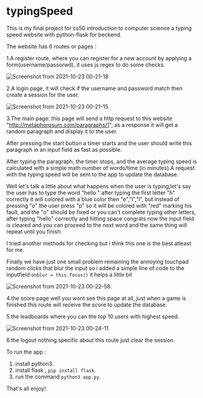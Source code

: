 # typingSpeed

This is my final project for cs50 introduction to computer science
a typing speed website with python-flask for beckend.

The website has 6 routes or pages :

1.A register route, where you can register for a new account by applying a form(username/passorwd), it uses js regex to do some checks.

![Screenshot from 2021-10-23 00-21-18](https://user-images.githubusercontent.com/84613279/138524327-bb3bc971-8f53-4790-b599-4670b69fd53d.png)

2.A login page, it will check if the username and password match then create a session for the user.

![Screenshot from 2021-10-23 00-21-15](https://user-images.githubusercontent.com/84613279/138524351-42e9f165-d53e-428f-8bd6-412cc57ced45.png)

3.The main page: this page will send a http request to this website "http://metaphorpsum.com/paragraphs/1", as a response it will get a random paragraph and display it to the user. 

After pressing the start button a timer starts and the user should write this paragraph in an input field as fast as possible. 

After typing the paragraph, the timer stops, and the average typing speed is calculated with a simple math number of words/time (in minutes).A request with the typing speed will be sent to the app to update the database.

Well let's talk a little about what happens when the user is typing,let's say the user has to type the word "hello "
after typing the first letter "h"
correctly it will colored with a blue color then "e","l","l", but instead of pressing "o" the user press "p" so it will be colored with "red" marking his fault, and the "o"
should be fixed or you can't complete typing other letters,
after typing "hello" correctly and hitting space congrats now the input field is cleared and you can proceed to the next word and the same thing will repeat until you finish.

I tried another methods for checking but i think this one is the best atleast for me. 

Finally we have just one small problem remaining
the annoying touchpad random clicks that blur the input so i added a simple line of code to the inputfield
`onblur = this.focus()` it helps a little bit

![Screenshot from 2021-10-23 00-22-58](https://user-images.githubusercontent.com/84613279/138524450-6cac3b5b-38e0-4797-8d85-01014d35a89b.png).

4.the score page well you wont see this page at all, just when a game is finished this route will receive the score to update the database.

5.the leadboards where you can the top 10 users with highest speed.

![Screenshot from 2021-10-23 00-24-11](https://user-images.githubusercontent.com/84613279/138524560-6c4a1f57-32dc-4624-a852-219eaea54f9c.png)

6.the logout nothing specific about this route just clear the
session.

To run the app :

1. install python3.
2. install flask , `pip install flask`.
3. run the command `python3 app.py`.

That's all enjoy!.
